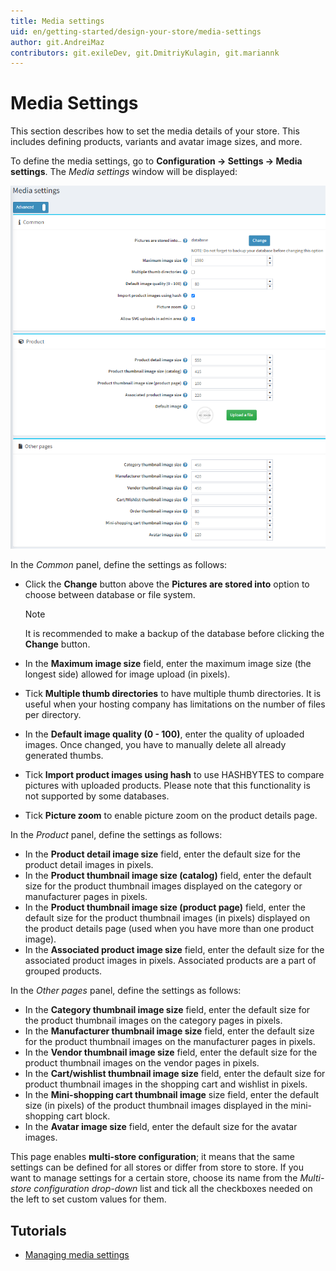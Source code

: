 ```yaml
---
title: Media settings
uid: en/getting-started/design-your-store/media-settings
author: git.AndreiMaz
contributors: git.exileDev, git.DmitriyKulagin, git.mariannk
---
```


# Media Settings

This section describes how to set the media details of your store. This includes defining products, variants and avatar image sizes, and more.

To define the media settings, go to **Configuration → Settings → Media settings**. The *Media settings* window will be displayed:

![p1](_static/media-settings/media_sett_1.png)

In the *Common* panel, define the settings as follows:
- Click the **Change** button above the **Pictures are stored into** option to choose between database or file system.

  > [!NOTE]
  > 
  > It is recommended to make a backup of the database before clicking the **Change** button.
- In the **Maximum image size** field, enter the maximum image size (the longest side) allowed for image upload (in pixels).
- Tick **Multiple thumb directories** to have multiple thumb directories. It is useful when your hosting company has limitations on the number of files per directory.
- In the **Default image quality (0 - 100)**, enter the quality of uploaded images. Once changed, you have to manually delete all already generated thumbs.
- Tick **Import product images using hash** to use HASHBYTES to compare pictures with uploaded products. Please note that this functionality is not supported by some databases.
- Tick **Picture zoom** to enable picture zoom on the product details page.

In the *Product* panel, define the settings as follows:
- In the **Product detail image size** field, enter the default size for the product detail images in pixels.
- In the **Product thumbnail image size (catalog)** field, enter the default size for the product thumbnail images  displayed on the category or manufacturer pages in pixels.
- In the **Product thumbnail image size (product page)** field, enter the default size for the product thumbnail images (in pixels) displayed on the product details page (used when you have more than one product image).
- In the **Associated product image size** field, enter the default size for the associated product images in pixels. Associated products are a part of grouped products.

In the *Other pages* panel, define the settings as follows:
- In the **Category thumbnail image size** field, enter the default size for the product thumbnail images on the category pages in pixels.
- In the **Manufacturer thumbnail image size** field, enter the default size for the product thumbnail images on the manufacturer pages in pixels.
- In the **Vendor thumbnail image size** field, enter the default size for the product thumbnail images on the vendor pages in pixels.
- In the **Cart/wishlist thumbnail image size** field, enter the default size for product thumbnail images in the shopping cart and wishlist in pixels.
- In the **Mini-shopping cart thumbnail image** size field, enter the default size (in pixels) of the product thumbnail images displayed in the mini-shopping cart block.
- In the **Avatar image size** field, enter the default size for the avatar images.

This page enables **multi-store configuration**; it means that the same settings can be defined for all stores or differ from store to store. If you want to manage settings for a certain store, choose its name from the *Multi-store configuration drop-down* list and tick all the checkboxes needed on the left to set custom values for them.

## Tutorials

- [Managing media settings](https://www.youtube.com/watch?v=3JS4Zj4TBwQ)
